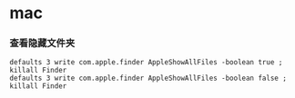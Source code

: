 # mac

### 查看隐藏文件夹

```shell
defaults 3 write com.apple.finder AppleShowAllFiles -boolean true ; killall Finder
defaults 3 write com.apple.finder AppleShowAllFiles -boolean false ; killall Finder
```

